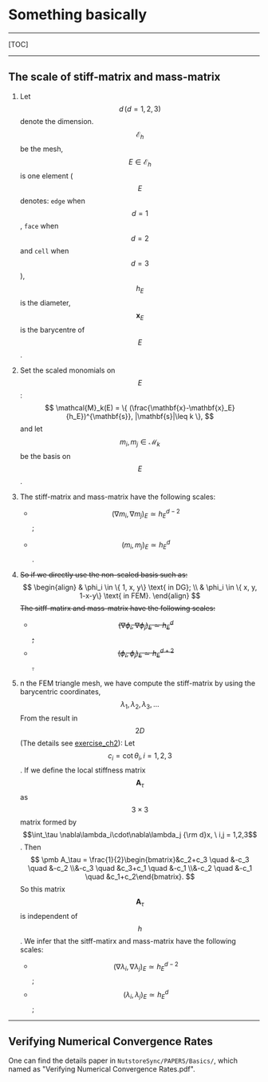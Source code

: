 # Something basically

---

[TOC]

---

## The scale of stiff-matrix and mass-matrix

1. Let $$d\, (d = 1, 2, 3)$$ denote the dimension. $$\mathcal{E}_h$$ be the mesh, $$E\in \mathcal{E}_h$$ is one element ($$E$$ denotes: `edge` when $$d=1$$, `face` when $$d=2$$ and `cell` when $$d=3$$), $$h_E$$ is the diameter, $$\mathbf{x}_E$$ is the barycentre of $$E$$.

   

2. Set the scaled monomials on $$E$$:
   $$
   \mathcal{M}_k(E) = \{ (\frac{\mathbf{x}-\mathbf{x}_E}{h_E})^{\mathbf{s}}, |\mathbf{s}|\leq k \},
   $$
   and let $$m_i, m_j\in \mathcal{M}_k$$ be the basis on $$E$$. 

   

3. The stiff-matrix and mass-matrix have the following scales:

   * $$(\nabla m_i, \nabla m_j)_E \simeq h_E^{d-2}$$;

   * $$(m_i,m_j)_E \simeq h_E^d$$.

     

4. ~~So if we directly use the non-scaled basis such as:~~ 
   $$
   \begin{align}
   & \phi_i \in \{ 1, x, y\} \text{ in DG}; \\
   & \phi_i \in \{ x, y, 1-x-y\} \text{ in FEM}.
   \end{align}
   $$
   ~~The sitff-matirx and mass-matrix have the following scales:~~

   - ~~$$(\nabla\phi_i,\nabla\phi_j)_E \simeq h_E^d $$;~~
   - ~~$$(\phi_i,\phi_j)_E \simeq h_E^{d+2}$$.~~

   

5. n the FEM triangle mesh, we have compute the stiff-matrix by using the barycentric coordinates,
   $$
   \lambda_1, \lambda_2, \lambda_3, ...
   $$
   From the result in $$2D$$ (The details see [exercise_ch2](../..//Exercise_LongLectures/ch2_FEM/exercise_ch2.md)): Let $$c_i = \cot\theta_i, i=1,2,3$$. If we define the local stiffness matrix $$\pmb A_\tau$$ as $$3\times 3$$ matrix formed by $$\int_\tau \nabla\lambda_i\cdot\nabla\lambda_j {\rm d}x, \ i,j = 1,2,3$$. Then 
   $$
   \pmb A_\tau = \frac{1}{2}\begin{bmatrix}&c_2+c_3 \quad &-c_3 \quad &-c_2 \\&-c_3 \quad &c_3+c_1 \quad &-c_1 \\&-c_2 \quad &-c_1 \quad &c_1+c_2\end{bmatrix}.
   $$
   So this matrix $$\pmb A_\tau$$ is independent of $$h$$. We infer that the sitff-matirx and mass-matrix have the following scales:

   - $$(\nabla\lambda_i,\nabla\lambda_j)_E \simeq h_E^{d-2} $$;
   - $$(\lambda_i,\lambda_j)_E \simeq h_E^{d} $$;







---

## Verifying Numerical Convergence Rates

One can find the details paper in `NutstoreSync/PAPERS/Basics/`, which named as "Verifying Numerical Convergence Rates.pdf".



